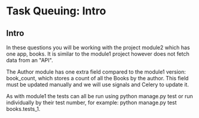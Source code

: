# Task Queuing: Intro
## Intro

In these questions you will be working with the project module2 which has one app, books. It is similar to the module1 project however does not fetch data from an "API".

The Author module has one extra field compared to the module1 version: book_count, which stores a count of all the Books by the author. This field must be updated manually and we will use signals and Celery to update it.

As with module1 the tests can all be run using python manage.py test or run individually by their test number, for example: python manage.py test books.tests_1.
